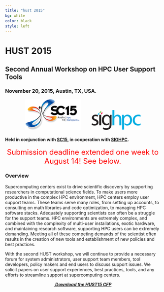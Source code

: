 ```yaml
---
title: "hust 2015"
bg: white
color: black
style: left
---
```


# HUST 2015

<div style="text-align:center;">
  <span class="fa-stack subtlecircle" style="font-size:64px; background:rgba(0,128,0,0.1)">
    <i class="fa fa-circle fa-stack-2x text-white"></i>
    <i class="fa fa-server fa-stack-1x text-green"></i>
  </span>
</div>

## Second Annual Workshop on HPC User Support Tools

### November 20, 2015, Austin, TX, USA.

<div style="text-align:center;">
  <a href="http://sc15.supercomputing.org"><img src="img/sc15-logo.png"/></a>
  &nbsp;  &nbsp;  &nbsp;  &nbsp;
  <a href="http://www.sighpc.org"><img src="img/sighpc-logo.png"/></a>
</div>

#### Held in conjunction with [SC15](http://sc15.supercomputing.org), in cooperation with [SIGHPC](http://www.sighpc.org).

<div style="text-align:center;">
  <p>
  <font style="color:red;font-size:18pt;font-face:bold;">
  Submission deadline extended one week to August 14!  See below.
  </b></font>
  </p>
</div>

### Overview

Supercomputing centers exist to drive scientific discovery by
supporting researchers in computational science fields.  To make users
more productive in the complex HPC environment, HPC centers employ
user support teams.  These teams serve many roles, from setting up
accounts, to consulting on math libraries and code optimization, to
managing HPC software stacks.  Adequately supporting scientists can
often be a struggle for the support teams.  HPC environments are
extremely complex, and combined with the complexity of multi-user
installations, exotic hardware, and maintaining research software,
supporting HPC users can be extremely demanding.  Meeting all of these
competing demands of the scientist often results in the creation of
new tools and establishment of new policies and best practices.

With the second HUST workshop, we will continue to provide a necessary
forum for system administrators, user support team members, tool
developers, policy makers and end users to discuss support issues.  We
solicit papers on user support experiences, best practices, tools, and
any efforts to streamline support at supercomputing centers.

<div style="text-align:center;">
  <p>
    <a href="hust15-cfp.txt">
      <i class="fa fa-file-text-o">&nbsp;<b>Download the HUST15 CFP</b></i>
    </a>
  </p>
</div>
